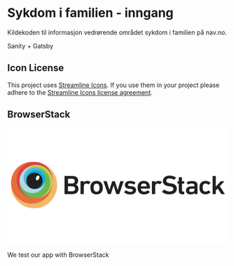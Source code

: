 # Sykdom i familien - inngang

Kildekoden til informasjon vedrørende området sykdom i familien på nav.no.

Sanity + Gatsby

## Icon License

This project uses [Streamline Icons](http://www.streamlineicons.com/). If you use them in your project please adhere to the [Streamline Icons license agreement](http://www.streamlineicons.com/license.html).

## BrowserStack

[![BrowserStack logo](./browserstack-logo-600x315.png)](https://www.browserstack.com/)

We test our app with BrowserStack
